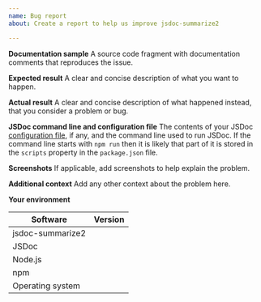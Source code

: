 ```yaml
---
name: Bug report
about: Create a report to help us improve jsdoc-summarize2

---
```


<!-- Thank you for reporting a possible bug in jsdoc-summarize2 plugin.

     Please provide a clear and concise summary of the issue in the title above
     and fill in as much of the following template as you can. Likewise, please
     provide a documentation sample that demonstrates the problem, keeping it as
     simple and free from external dependencies as possible.

     If applicable, add screenshots and other relevant information to help
     explain the problem. -->

**Documentation sample**
A source code fragment with documentation comments that reproduces the issue.

**Expected result**
A clear and concise description of what you want to happen.

**Actual result**
A clear and concise description of what happened instead, that you consider a problem or bug.

**JSDoc command line and configuration file**
The contents of your JSDoc [configuration file](http://usejsdoc.org/about-configuring-jsdoc.html), if any, and the command line used to run JSDoc.
If the command line starts with `npm run` then it is likely that part of it is stored in the `scripts` property in the `package.json` file.

**Screenshots**
If applicable, add screenshots to help explain the problem.

**Additional context**
Add any other context about the problem here.

**Your environment**

| Software         | Version
| ---------------- | -------
| jsdoc-summarize2 |
| JSDoc            |
| Node.js          |
| npm              |
| Operating system |
